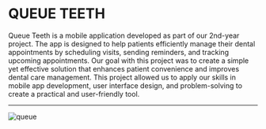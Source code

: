 # QUEUE TEETH

Queue Teeth is a mobile application developed as part of our 2nd-year project. The app is designed to help patients efficiently manage their dental appointments by scheduling visits, sending reminders, and tracking upcoming appointments. Our goal with this project was to create a simple yet effective solution that enhances patient convenience and improves dental care management. This project allowed us to apply our skills in mobile app development, user interface design, and problem-solving to create a practical and user-friendly tool.






<hr>


 
![queue](https://github.com/user-attachments/assets/b87b2d9d-7222-4285-a73c-7763dd389414)
